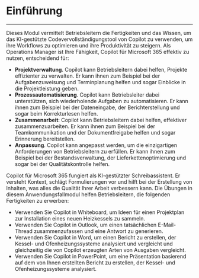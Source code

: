 # Einführung
---
Dieses Modul vermittelt Betriebsleitern die Fertigkeiten und das Wissen, um das KI-gestützte Codevervollständigungstool von Copilot zu verwenden, um ihre Workflows zu optimieren und ihre Produktivität zu steigern. Als Operations Manager ist Ihre Fähigkeit, Copilot für Microsoft 365 effektiv zu nutzen, entscheidend für:<br>

 -  **Projektverwaltung**. Copilot kann Betriebsleitern dabei helfen, Projekte effizienter zu verwalten. Er kann ihnen zum Beispiel bei der Aufgabenzuweisung und Terminplanung helfen und sogar Einblicke in die Projektleistung geben.
 -  **Prozessautomatisierung**. Copilot kann Betriebsleiter dabei unterstützen, sich wiederholende Aufgaben zu automatisieren. Er kann ihnen zum Beispiel bei der Dateneingabe, der Berichterstellung und sogar beim Korrekturlesen helfen.
 -  **Zusammenarbeit**: Copilot kann Betriebsleitern dabei helfen, effektiver zusammenzuarbeiten. Er kann ihnen zum Beispiel bei der Teamkommunikation und der Dokumentfreigabe helfen und sogar Erinnerung bereitstellen.
 -  **Anpassung**. Copilot kann angepasst werden, um die einzigartigen Anforderungen von Betriebsleitern zu erfüllen. Er kann ihnen zum Beispiel bei der Bestandsverwaltung, der Lieferkettenoptimierung und sogar bei der Qualitätskontrolle helfen.

Copilot für Microsoft 365 fungiert als KI-gestützter Schreibassistent. Er versteht Kontext, schlägt Formulierungen vor und hilft bei der Erstellung von Inhalten, was alles die Qualität Ihrer Arbeit verbessern kann. Die Übungen in diesem Anwendungsfallmodul helfen Betriebsleitern, die folgenden Fertigkeiten zu erwerben:

 -  Verwenden Sie Copilot in Whiteboard, um Ideen für einen Projektplan zur Installation eines neuen Heizkessels zu sammeln.
 -  Verwenden Sie Copilot in Outlook, um einen tatsächlichen E-Mail-Thread zusammenzufassen und eine Antwort zu generieren.
 -  Verwenden Sie Copilot in Word, um einen Bericht zu erstellen, der Kessel- und Ofenheizungssysteme analysiert und vergleicht und gleichzeitig die von Copilot erzeugten Arten von Ausgaben vergleicht.
 -  Verwenden Sie Copilot in PowerPoint, um eine Präsentation basierend auf dem von Ihnen erstellten Bericht zu erstellen, der Kessel- und Ofenheizungssysteme analysiert.
